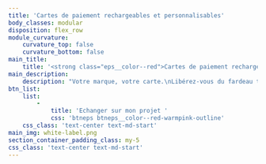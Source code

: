 ```yaml
---
title: 'Cartes de paiement rechargeables et personnalisables'
body_classes: modular
disposition: flex_row
module_curvature:
    curvature_top: false
    curvature_bottom: false
main_title:
    title: '<strong class="eps__color--red">Cartes de paiement rechargeables</strong> et personnalisables'
main_description:
    description: "Votre marque, votre carte.\nLibérez-vous du fardeau technique et règlementaire, nous nous chargeons de tout. Concevez votre solution financière sur-mesure, définissez votre design, vos paramétrages et votre business model, nous donnons vie à votre projet."
btn_list:
    list:
        -
            title: 'Echanger sur mon projet '
            css: 'btneps btneps__color--red-warmpink-outline'
    css_class: 'text-center text-md-start'
main_img: white-label.png
section_container_padding_class: my-5
css_class: 'text-center text-md-start'
---
```


